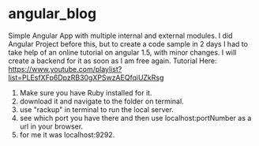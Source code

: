 # angular_blog
Simple Angular App with multiple internal and external modules.  I did Angular Project before this, but to create a code sample in 2 days I had to take help of an online tutorial on angular 1.5, with minor changes. I will create a backend for it as soon as I am free again.
Tutorial Here: https://www.youtube.com/playlist?list=PLEsfXFp6DpzRB30gXPSwzAEQfqiUZkRsg

1. Make sure you have Ruby installed for it.
2. download it and navigate to the folder on terminal.
3. use "rackup" in terminal to run the local server.
4. see which port you have there and then use localhost:portNumber as a url in your browser.
5. for me it was localhost:9292.
